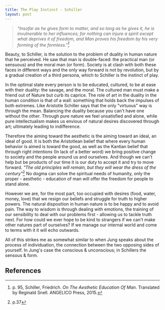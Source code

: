 ```yaml
---
title: The Play Instinct - Schiller
layout: post
---
```


>*"Insofar as he gives form to matter, and so long as he gives it, he is invulnerable to her influences; for nothing can injure a spirit except what deprives it of freedom, and Man proves his freedom by his very forming of the formless."[^1]*

Beauty, to Schiller, is the solution to the problem of duality in human nature that he perceived.  He saw that man is double-faced: the practical man (or sensuous) and the moral man (or form). Society is at clash with both these faces in different ways and the only way forward is not by revolution, but by a gradual creation of a third persona, which to Schiller is the instinct of play.

In the optimal state every person is to be educated, cultured, to be at ease with their duality: the savage, and the moral. The cultured man must make a friend out of Nature but curb its caprice. The role of art in the duality in the human condition is that of a wall: something that holds back the impulses of both extremes. Like Aristotle Schiller says that the only "virtuous" way is through the mean. Balancing the duality because you can't have one without the other. Through pure nature we feel unsatisfied and alone, while pure intellectualism makes us envious of natural desires discovered through art; ultimately leading to indifference.

Therefore the aiming toward the aesthetic is the aiming toward an ideal, an ideal of good. It is both the Aristotlean belief that where every human behavior is aimed is toward the good, as well as the Kantian belief that through right *intentions* (In lack of a better word) we bring positive change to society and the people around us and ourselves. And though we can't help but be products of our time it is our duty to accept it and try to move forward. *"The old principles will remain, but they will wear the dress of the century"*[^2] No dogma can solve the spiritual needs of humanity, only the proper - aesthetic - education of man will offer the freedom for people to stand alone.

However we are, for the most part, too occupied with desires (food, water, money, love) that we resign our beliefs and struggle for truth to higher powers. The natural disposition in human nature is to be happy and to avoid pain. The way to wisdom is through dealing with emotions, the training of our sensibility to deal with our problems first - allowing us to tackle truth next. For how could we ever hope to be kind to strangers if we can't make other natures part of ourselves? If we manage our internal world and come to terms with it it will echo outwards.

All of this strikes me as somewhat similar to when Jung speaks about the process of individuation, the connection between the two opposing sides of yourself. In Jung's case the conscious & unconscious; in Schillers the sensous & form.

## References
[^1]: p. 95, Schiller, Friedrich. *On The Aesthetic Education Of Man*. Translated by Reginald Snell. ANGELICO Press, 2015.
[^2]:  p.37